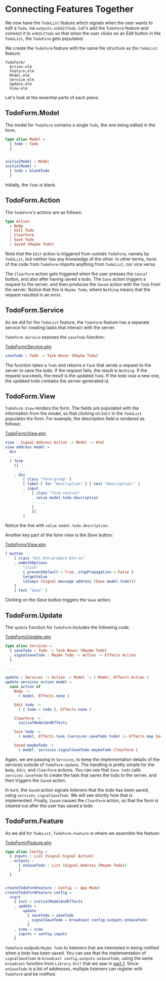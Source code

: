 # Connecting Features Together

We now have the `TodoList` feature which signals when the user wants to edit a `Todo`, via
`outputs.onEditTodo`. Let's add the `TodoForm` feature and connect it to `onEditTodo` so that when
the user clicks on an _Edit_ button in the `TodoList`, the `TodoForm` gets populated.

We create the `TodoForm` feature with the same file structure as the `TodoList` feature:

```
TodoForm/
  Action.elm
  Feature.elm
  Model.elm
  Service.elm
  Update.elm
  View.elm
```

Let's look at the essential parts of each piece.

## TodoForm.Model

The model for `TodoForm` contains a single `Todo`, the one being edited in the form.

```elm
type alias Model =
  { todo : Todo
  }


initialModel : Model
initialModel =
  { todo = blankTodo
  }
```

Initially, the `Todo` is blank.

## TodoForm.Action

The `TodoForm`'s actions are as follows:

```elm
type Action
  = NoOp
  | Edit Todo
  | ClearForm
  | Save Todo
  | Saved (Maybe Todo)
```

Note that the `Edit` action is triggered from _outside_ `TodoForm`, namely by `TodoList`, but
neither has any knowledge of the other. In other terms, none of the code from `TodoForm` imports
anything from `TodoList`, nor vice versa.

The `ClearForm` action gets triggered when the user presses the `Cancel` button, and also after
having saved a todo. The `Save` action triggers a request to the server, and then produces the
`Saved` action with the `Todo` from the server. Notice that this is `Maybe Todo`, where `Nothing`
means that the request resulted in an error.

## TodoForm.Service

As we did for the `TodoList` feature, the `TodoForm` feature has a separate service for creating
tasks that interact with the server.

`TodoForm.Service` exposes the `saveTodo` function:

[TodoForm/Service.elm](TodoForm/Service.elm)
```elm
saveTodo : Todo -> Task Never (Maybe Todo)
```

The function takes a `Todo` and returns a `Task` that sends a request to the server to save the
todo. If the request fails, the result is `Nothing`. If the request succeeds, the result is the
updated `Todo`. If the todo was a new one, the updated todo contains the server-generated id.

## TodoForm.View

`TodoForm.View` renders the form. The fields are populated with the information from the model, so
that clicking on `Edit` in the `TodoList` populates the form. For example, the description field is
rendered as follows:

[TodoForm/View.elm](TodoForm/View.elm)
```elm
view : Signal.Address Action -> Model -> Html
view address model =
  div
  -- ...
  [ form
    []
    -- ...
    , div
        [ class "form-group" ]
        [ label [ for "description" ] [ text "Description:" ]
        , input
            [ class "form-control"
            , value model.todo.description
            -- ...
            ]
            []
        ]
```

Notice the line with `value model.todo.description`.

Another key part of the form view is the _Save_ button:

[TodoForm/View.elm](TodoForm/View.elm)
```elm
[ button
    [ class "btn btn-primary btn-xs"
    , onWithOptions
        "click"
        { preventDefault = True, stopPropagation = False }
        targetValue
        (always (Signal.message address (Save model.todo)))
    ]
    [ text "Save" ]
```

Clicking on the _Save_ button triggers the `Save` action.

## TodoForm.Update

The `update` function for `TodoForm` includes the following code:

[TodoForm/Update.elm](TodoForm/Update.elm)
```elm
type alias Services =
  { saveTodo : Todo -> Task Never (Maybe Todo)
  , signalSaveTodo : Maybe Todo -> Action -> Effects Action
  }

-- ...

update : Services -> Action -> Model -> ( Model, Effects Action )
update services action model =
  case action of
    NoOp ->
      ( model, Effects.none )

    Edit todo ->
      ( { todo = todo }, Effects.none )

    ClearForm ->
      initialModelAndEffects

    Save todo ->
      ( model, Effects.task (services.saveTodo todo) |> Effects.map Saved )

    Saved maybeTodo ->
      ( model, services.signalSaveTodo maybeTodo ClearForm )

```

Again, we are passing in `Services`, to keep the implementation details of the services outside of
`TodoForm.Update`. The handling is pretty simple for the `NoOp`, `Edit`, and `ClearForm` actions.
You can see that `Save todo` calls `services.saveTodo` to create the task that saves the todo to the
server, and then triggers the `Saved` action.

In turn, the `Saved` action signals listeners that the todo has been saved, using
`services.signalSaveTodo`. We will see shortly how that is implemented. Finally, `Saved` causes the
`ClearForm` action, so that the form is cleared out after the user has saved a todo.


## TodoForm.Feature

As we did for `TodoList`, `TodoForm.Feature` is where we assemble the feature:

[TodoForm/Feature.elm](TodoForm/Feature.elm)
```elm
type alias Config =
  { inputs : List (Signal.Signal Action)
  , outputs :
      { onSaveTodo : List (Signal.Address (Maybe Todo))
      }
  }


createTodoFormFeature : Config -> App Model
createTodoFormFeature config =
  start
    { init = initialModelAndEffects
    , update =
        update
          { saveTodo = saveTodo
          , signalSaveTodo = broadcast config.outputs.onSaveTodo
          }
    , view = view
    , inputs = config.inputs
    }

```

`TodoForm` outputs `Maybe Todo` to listeners that are interested in being notified when a todo has
been saved. You can see that the implementation of `signalSaveTodo` is
`broadcast config.outputs.onSaveTodo`, using the same `broadcast` function from `Library.Util` that
we saw in
[part 1](https://github.com/foxdonut/adventures-reactive-web-dev/tree/elm-010-todolist-feature/client-elm).
Since `onSaveTodo` is a list of addresses, multiple listeners can register with `TodoForm` and be
notified.


